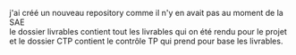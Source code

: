 j'ai créé un nouveau repository comme il n'y en avait pas au moment de la SAE  
le dossier livrables contient tout les livrables qui on été rendu pour le projet  
et le dossier CTP contient le contrôle TP qui prend pour base les livrables.  
